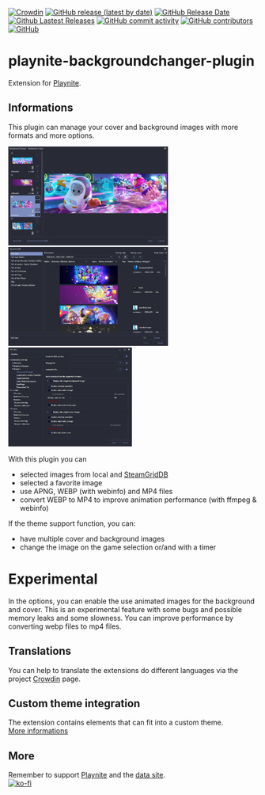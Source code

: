 [![Crowdin](https://badges.crowdin.net/playnite-extensions/localized.svg)](https://crowdin.com/project/playnite-extensions)
[![GitHub release (latest by date)](https://img.shields.io/github/v/release/Lacro59/playnite-backgroundchanger-plugin?cacheSeconds=5000&logo=github)](https://github.com/Lacro59/playnite-backgroundchanger-plugin/releases/latest)
[![GitHub Release Date](https://img.shields.io/github/release-date/Lacro59/playnite-backgroundchanger-plugin?cacheSeconds=5000)](https://github.com/Lacro59/playnite-backgroundchanger-plugin/releases/latest)
[![Github Lastest Releases](https://img.shields.io/github/downloads/Lacro59/playnite-backgroundchanger-plugin/latest/total.svg)]()
[![GitHub commit activity](https://img.shields.io/github/commit-activity/m/Lacro59/playnite-backgroundchanger-plugin)](https://github.com/Lacro59/playnite-backgroundchanger-plugin/graphs/commit-activity)
[![GitHub contributors](https://img.shields.io/github/contributors/Lacro59/playnite-backgroundchanger-plugin?cacheSeconds=5000)](https://github.com/Lacro59/playnite-backgroundchanger-plugin/graphs/contributors)
[![GitHub](https://img.shields.io/github/license/Lacro59/playnite-backgroundchanger-plugin?cacheSeconds=50000)](https://github.com/Lacro59/playnite-backgroundchanger-plugin/blob/master/LICENSE)

# playnite-backgroundchanger-plugin
Extension for [Playnite](https://playnite.link).  

## Informations
This plugin can manage your cover and background images with more formats and more options.

<a target="_blank" href="https://github.com/Lacro59/playnite-backgroundchanger-plugin/blob/master/forum/main_01.jpg?raw=true">
  <picture>
    <img alt="main_01" src="https://github.com/Lacro59/playnite-backgroundchanger-plugin/blob/master/forum/main_01.jpg?raw=true" height="200px">
  </picture>
</a>
<a target="_blank" href="https://github.com/Lacro59/playnite-backgroundchanger-plugin/blob/master/forum/steamgriddb_01.jpg?raw=true">
  <picture>
    <img alt="steamgriddb_01" src="https://github.com/Lacro59/playnite-backgroundchanger-plugin/blob/master/forum/steamgriddb_01.jpg?raw=true" height="200px">
  </picture>
</a>
<a target="_blank" href="https://github.com/Lacro59/playnite-backgroundchanger-plugin/blob/master/forum/settings_01.jpg?raw=true">
  <picture>
    <img alt="settings_01" src="https://github.com/Lacro59/playnite-backgroundchanger-plugin/blob/master/forum/settings_01.jpg?raw=true" height="200px">
  </picture>
</a>

With this plugin you can
* selected images from local and [SteamGridDB](https://www.steamgriddb.com)
* selected a favorite image 
* use APNG, WEBP (with webinfo) and MP4 files
* convert WEBP to MP4 to improve animation performance (with ffmpeg & webinfo)
    
If the theme support function, you can:
* have multiple cover and background images
* change the image on the game selection or/and with a timer    

# Experimental
In the options, you can enable the use animated images for the background and cover.
This is an experimental feature with some bugs and possible memory leaks and some slowness.
You can improve performance by converting webp files to mp4 files.

## Translations
You can help to translate the extensions do different languages via the project [Crowdin](https://crowdin.com/project/playnite-extensions) page.

## Custom theme integration
The extension contains elements that can fit into a custom theme.  
[More informations](https://github.com/Lacro59/playnite-backgroundchanger-plugin/wiki/Addition-in-a-custom-theme)

## More
Remember to support [Playnite](https://www.patreon.com/playnite) and the [data site](https://www.patreon.com/steamgriddb).  
[![ko-fi](https://ko-fi.com/img/githubbutton_sm.svg)](https://ko-fi.com/lacro59)
